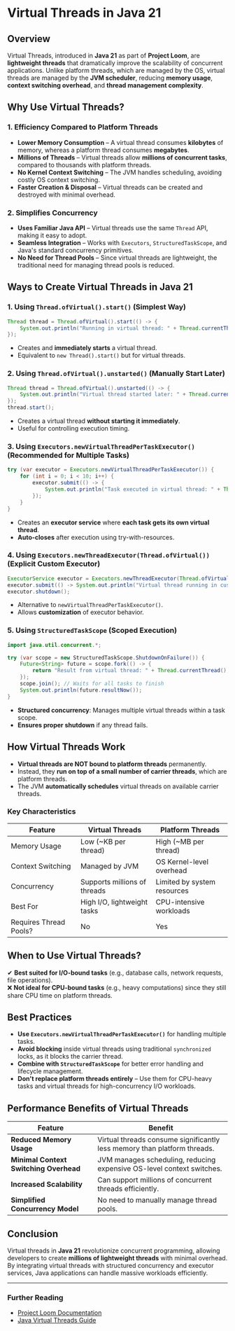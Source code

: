 # Virtual Threads in Java 21

## Overview
Virtual Threads, introduced in **Java 21** as part of **Project Loom**, are **lightweight threads** that dramatically improve the scalability of concurrent applications. Unlike platform threads, which are managed by the OS, virtual threads are managed by the **JVM scheduler**, reducing **memory usage**, **context switching overhead**, and **thread management complexity**.

## Why Use Virtual Threads?
### **1. Efficiency Compared to Platform Threads**
- **Lower Memory Consumption** – A virtual thread consumes **kilobytes** of memory, whereas a platform thread consumes **megabytes**.
- **Millions of Threads** – Virtual threads allow **millions of concurrent tasks**, compared to thousands with platform threads.
- **No Kernel Context Switching** – The JVM handles scheduling, avoiding costly OS context switching.
- **Faster Creation & Disposal** – Virtual threads can be created and destroyed with minimal overhead.

### **2. Simplifies Concurrency**
- **Uses Familiar Java API** – Virtual threads use the same `Thread` API, making it easy to adopt.
- **Seamless Integration** – Works with `Executors`, `StructuredTaskScope`, and Java's standard concurrency primitives.
- **No Need for Thread Pools** – Since virtual threads are lightweight, the traditional need for managing thread pools is reduced.

## Ways to Create Virtual Threads in Java 21

### **1. Using `Thread.ofVirtual().start()` (Simplest Way)**
```java
Thread thread = Thread.ofVirtual().start(() -> {
    System.out.println("Running in virtual thread: " + Thread.currentThread());
});
```
- Creates and **immediately starts** a virtual thread.
- Equivalent to `new Thread().start()` but for virtual threads.

### **2. Using `Thread.ofVirtual().unstarted()` (Manually Start Later)**
```java
Thread thread = Thread.ofVirtual().unstarted(() -> {
    System.out.println("Virtual thread started later: " + Thread.currentThread());
});
thread.start();
```
- Creates a virtual thread **without starting it immediately**.
- Useful for controlling execution timing.

### **3. Using `Executors.newVirtualThreadPerTaskExecutor()` (Recommended for Multiple Tasks)**
```java
try (var executor = Executors.newVirtualThreadPerTaskExecutor()) {
    for (int i = 0; i < 10; i++) {
        executor.submit(() -> {
            System.out.println("Task executed in virtual thread: " + Thread.currentThread());
        });
    }
}
```
- Creates an **executor service** where **each task gets its own virtual thread**.
- **Auto-closes** after execution using try-with-resources.

### **4. Using `Executors.newThreadExecutor(Thread.ofVirtual())` (Explicit Custom Executor)**
```java
ExecutorService executor = Executors.newThreadExecutor(Thread.ofVirtual());
executor.submit(() -> System.out.println("Virtual thread running in custom executor"));
executor.shutdown();
```
- Alternative to `newVirtualThreadPerTaskExecutor()`.
- Allows **customization** of executor behavior.

### **5. Using `StructuredTaskScope` (Scoped Execution)**
```java
import java.util.concurrent.*;

try (var scope = new StructuredTaskScope.ShutdownOnFailure()) {
    Future<String> future = scope.fork(() -> {
        return "Result from virtual thread: " + Thread.currentThread();
    });
    scope.join(); // Waits for all tasks to finish
    System.out.println(future.resultNow());
}
```
- **Structured concurrency**: Manages multiple virtual threads within a task scope.
- **Ensures proper shutdown** if any thread fails.

## How Virtual Threads Work
- **Virtual threads are NOT bound to platform threads** permanently.
- Instead, they **run on top of a small number of carrier threads**, which are platform threads.
- The JVM **automatically schedules** virtual threads on available carrier threads.

### **Key Characteristics**
| Feature | Virtual Threads | Platform Threads |
|---------|----------------|------------------|
| Memory Usage | Low (~KB per thread) | High (~MB per thread) |
| Context Switching | Managed by JVM | OS Kernel-level overhead |
| Concurrency | Supports millions of threads | Limited by system resources |
| Best For | High I/O, lightweight tasks | CPU-intensive workloads |
| Requires Thread Pools? | No | Yes |

## **When to Use Virtual Threads?**
✔ **Best suited for I/O-bound tasks** (e.g., database calls, network requests, file operations).  
❌ **Not ideal for CPU-bound tasks** (e.g., heavy computations) since they still share CPU time on platform threads.

## Best Practices
- **Use `Executors.newVirtualThreadPerTaskExecutor()`** for handling multiple tasks.
- **Avoid blocking** inside virtual threads using traditional `synchronized` locks, as it blocks the carrier thread.
- **Combine with `StructuredTaskScope`** for better error handling and lifecycle management.
- **Don't replace platform threads entirely** – Use them for CPU-heavy tasks and virtual threads for high-concurrency I/O workloads.

## **Performance Benefits of Virtual Threads**
| Feature | Benefit |
|---------|---------|
| **Reduced Memory Usage** | Virtual threads consume significantly less memory than platform threads. |
| **Minimal Context Switching Overhead** | JVM manages scheduling, reducing expensive OS-level context switches. |
| **Increased Scalability** | Can support millions of concurrent threads efficiently. |
| **Simplified Concurrency Model** | No need to manually manage thread pools. |

## Conclusion
Virtual threads in **Java 21** revolutionize concurrent programming, allowing developers to create **millions of lightweight threads** with minimal overhead. By integrating virtual threads with structured concurrency and executor services, Java applications can handle massive workloads efficiently.

---
### **Further Reading**
- [Project Loom Documentation](https://openjdk.org/projects/loom/)
- [Java Virtual Threads Guide](https://docs.oracle.com/en/java/javase/21/docs/api/java.base/java/lang/Thread.html)